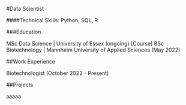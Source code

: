 #Data Scientist


####Technical Skills: Python, SQL, R

###Education

MSc Data Science | University of Essex (ongoing) [Course] 
BSc Biotechnology | Mannheim University of Applied Sciences (May 2022)

##Work Experience

Biotechnologist (October 2022 - Present)

##Projects

aaaaa
